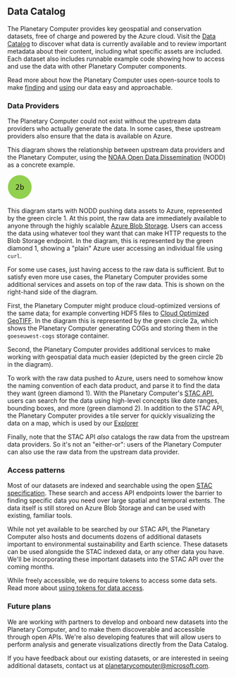 ## Data Catalog

The Planetary Computer provides key geospatial and conservation datasets,
free of charge and powered by the Azure cloud. Visit the [Data
Catalog](https://planetarycomputer.microsoft.com/catalog) to discover what
data is currently available and to review important metadata about their
content, including what specific assets are included. Each dataset also
includes runnable example code showing how to access and use the data with
other Planetary Computer components.

Read more about how the Planetary Computer uses open-source tools to make
[finding](../quickstarts/reading-stac.ipynb) and [using](./computing.md) our
data easy and approachable.

### Data Providers

The Planetary Computer could not exist without the upstream data providers who
actually generate the data. In some cases, these upstream providers also ensure
that the data is available on Azure.

This diagram shows the relationship between upstream data providers and the Planetary Computer,
using the
[NOAA Open Data Dissemination](https://www.noaa.gov/information-technology/open-data-dissemination)
(NODD) as a concrete example.

![NODD Diagram](./images/nodd-diagram.png)

This diagram starts with NODD pushing data assets to Azure, represented by the
green circle 1. At this point, the raw data are immediately available to anyone
through the highly scalable [Azure Blob
Storage](https://learn.microsoft.com/en-us/azure/storage/blobs/storage-blobs-overview).
Users can access the data using whatever tool they want that can make HTTP
requests to the Blob Storage endpoint. In the diagram, this is represented by
the green diamond 1, showing a "plain" Azure user accessing an individual file
using `curl`.

For some use cases, just having access to the raw data is sufficient. But to
satisfy even more use cases, the Planetary Computer provides some additional
services and assets on top of the raw data. This is shown on the right-hand side
of the diagram.

First, the Planetary Computer might produce cloud-optimized versions of the same data;
for example converting HDF5 files to [Cloud Optimized GeoTIFF](https://www.cogeo.org/).
In the diagram this is represented by the green circle 2a, which shows the Planetary Computer
generating COGs and storing them in the `goeseuwest-cogs` storage container.

Second, the Planetary Computer provides additional services to make working
with geospatial data much easier (depicted by the green circle 2b in the diagram).

To work with the raw data pushed to Azure, users need to somehow know the naming
convention of each data product, and parse it to find the data they want (green
diamond 1). With the Planetary Computer's [STAC API](../quickstarts/reading-stac.ipynb), users can search for the data using
high-level concepts like date ranges, bounding boxes, and more (green diamond
2). In addition to the STAC API, the Planetary Computer provides a tile server
for quickly visualizing the data on a map, which is used by our
[Explorer](../overview/explorer.md)

Finally, note that the STAC API *also* catalogs the raw data from the upstream
data providers. So it's not an "either-or": users of the Planetary Computer can
also use the raw data from the upstream data provider.

### Access patterns

Most of our datasets are 
indexed and searchable using the open [STAC specification](https://stacspec.org/).
These search and access API endpoints lower the barrier to finding specific
data you need over large spatial and temporal extents. The data itself is
still stored on Azure Blob Storage and can be used with existing, familiar
tools.

While not yet available to be searched by our STAC API, the Planetary
Computer also hosts and documents dozens of additional datasets important to
environmental sustainability and Earth science. These datasets can be used
alongside the STAC indexed data, or any other data you have. We'll be
incorporating these important datasets into the STAC API over the coming
months.

While freely accessible, we do require tokens to access some data sets. Read
more about [using tokens for data access](sas.md).

### Future plans

We are working with partners to develop and
onboard new datasets into the Planetary Computer, and to make them discoverable
and accessible through open APIs. We're also developing features that will
allow users to perform analysis and generate visualizations directly from the
Data Catalog.

If you have feedback about our existing datasets, or are interested in seeing
additional datasets, contact us at <a href="mailto:planetarycomputer@microsoft.com">planetarycomputer@microsoft.com</a>.
